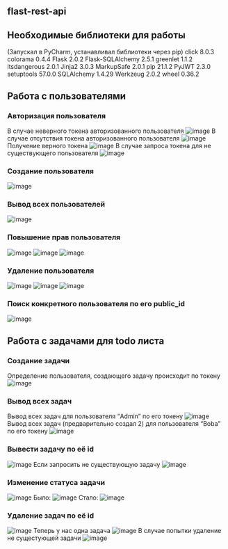 flast-rest-api
---
## Необходимые библиотеки для работы
(Запускал в PyCharm, устанавливал библиотеки через pip)
click            8.0.3
colorama         0.4.4
Flask            2.0.2
Flask-SQLAlchemy 2.5.1
greenlet         1.1.2
itsdangerous     2.0.1
Jinja2           3.0.3
MarkupSafe       2.0.1
pip              21.1.2
PyJWT            2.3.0
setuptools       57.0.0
SQLAlchemy       1.4.29
Werkzeug         2.0.2
wheel            0.36.2

## Работа с пользователями
### Авторизация пользователя
В случае неверного токена авторизованного пользователя
![image](https://user-images.githubusercontent.com/78679833/149453545-ba5db68d-dcc1-4844-a2e5-eb55125e1c8f.png)
В случае отсутствия токена авторизованного пользователя
![image](https://user-images.githubusercontent.com/78679833/149453568-03f4057c-dd72-4410-aba0-b326186b0c4d.png)
Получение верного токена
![image](https://user-images.githubusercontent.com/78679833/149453607-79975d85-6e36-41f8-bf2a-84ebfc6cd023.png)
В случае запроса токена для не существующего пользователя
![image](https://user-images.githubusercontent.com/78679833/149453687-33674fd4-6771-4a2b-b711-afd40be44883.png)
### Создание пользователя
![image](https://user-images.githubusercontent.com/78679833/149453745-c008a681-de30-40ce-8685-468412818855.png)
### Вывод всех пользователей
![image](https://user-images.githubusercontent.com/78679833/149453784-9ea18c61-a1fb-4eb6-983b-dbcf010440cf.png)
### Повышение прав пользователя
![image](https://user-images.githubusercontent.com/78679833/149453815-f6b7fb8c-b9f9-40b0-861c-ae2a46951155.png)
![image](https://user-images.githubusercontent.com/78679833/149453817-0c2ad50d-6b0e-4338-9be9-f07de1160c53.png)
![image](https://user-images.githubusercontent.com/78679833/149453832-be473238-5ea8-4bfd-bddd-ba108809ac76.png)
### Удаление пользователя
![image](https://user-images.githubusercontent.com/78679833/149453858-8e0850be-faee-403b-863b-b050f76577e0.png)
![image](https://user-images.githubusercontent.com/78679833/149453872-ea286aaf-630d-4804-b0c2-14db8eba98b7.png)
![image](https://user-images.githubusercontent.com/78679833/149453888-b5b6c683-e4ae-43b7-b684-65db239506a1.png)
### Поиск конкретного пользователя по его public_id
![image](https://user-images.githubusercontent.com/78679833/149453948-44106ab5-47b7-47ba-9e3b-ae93aeba706d.png)

## Работа с задачами для todo листа
### Создание задачи
Определение пользователя, создающего задачу происходит по токену
![image](https://user-images.githubusercontent.com/78679833/149454053-249ff0b7-3867-4934-aa05-823df6fbc941.png)
### Вывод всех задач
Вывод всех задач для пользователя “Admin” по его токену
![image](https://user-images.githubusercontent.com/78679833/149454083-58d1a930-6ed1-45cd-a4e8-c5f0edd4d96f.png)
Вывод всех задач (предварительно создал 2) для пользователя “Boba” по его токену
![image](https://user-images.githubusercontent.com/78679833/149454146-b9957dfe-f609-4104-bc11-de8291ec1401.png)
### Вывести задачу по её id
![image](https://user-images.githubusercontent.com/78679833/149454216-4a59f1b2-d0b5-42ef-a46b-de8b28be30c0.png)
Если запросить не существующую задачу
![image](https://user-images.githubusercontent.com/78679833/149454283-d1c8f259-7c1e-4558-adec-720326829495.png)
### Изменение статуса задачи
![image](https://user-images.githubusercontent.com/78679833/149454325-6d113904-2f9a-418c-a404-1530e8933574.png)
Было:
![image](https://user-images.githubusercontent.com/78679833/149454349-ef071274-5d27-4573-9aaf-3fa4924d8936.png)
Стало:
![image](https://user-images.githubusercontent.com/78679833/149454370-d9b306ca-a83c-41be-be9c-37c08ba21a9f.png)
### Удаление задач по её id
![image](https://user-images.githubusercontent.com/78679833/149454400-513cbc7a-4f9a-43c0-ba7a-6923e58c2e26.png)
Теперь у нас одна задача
![image](https://user-images.githubusercontent.com/78679833/149454429-aa486c06-fc0f-4197-bf2c-777f6e7fde56.png)
В случае попытки удаление не сущестующей задачи
![image](https://user-images.githubusercontent.com/78679833/149454471-c02bf2ee-72c1-41be-b2a6-8d88e29639b5.png)
